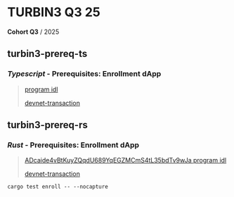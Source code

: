 # TURBIN3 Q3 25

**Cohort Q3** / 2025

## turbin3-prereq-ts

### _Typescript_ - Prerequisites: Enrollment dApp

> [program idl](https://explorer.solana.com/address/Trb3aEx85DW1cEEvoqEaBkMn1tfmNEEEPaKzLSu4YAv?cluster=devnet)
>
> [devnet-transaction](https://explorer.solana.com/tx/4VBMJLG3QWExxuyE91DhjxpahnExxgpFLetPoGg64XXUwuytZxSTuheT1s7KXxbFM4ukrWGFgFavgqkZQTSug2gG?cluster=devnet)

## turbin3-prereq-rs

### _Rust_ - Prerequisites: Enrollment dApp

> [ADcaide4vBtKuyZQqdU689YqEGZMCmS4tL35bdTv9wJa program idl](https://explorer.solana.com/address/ADcaide4vBtKuyZQqdU689YqEGZMCmS4tL35bdTv9wJa?cluster=devnet)
>
> [devnet-transaction](https://explorer.solana.com/tx/3v2qxkMX6ZWsLA2qomtaY7y1Yh39V3PiJnDo3eFB154Yi8SPqUEkA38JcmLwJg3k8M7j4mX5z9D6x5vrQsF4Q7Ru?cluster=devnet)

```
cargo test enroll -- --nocapture
```

